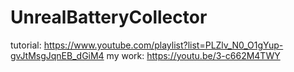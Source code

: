 # UnrealBatteryCollector
tutorial: https://www.youtube.com/playlist?list=PLZlv_N0_O1gYup-gvJtMsgJqnEB_dGiM4
my work: https://youtu.be/3-c662M4TWY

